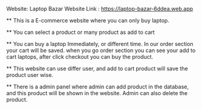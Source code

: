 Website: Laptop Bazar
Website Link : https://laptop-bazar-6ddea.web.app


** This is a E-commerce website where you can only buy laptop.

** You can select a product or many product as add to cart

** You can buy a laptop Immediately, or different time. In our order section your cart will be saved. when you go order section you can see your add to cart laptops, after click checkout you can buy the product.

** This website can use differ user, and add to cart product will save the product user wise.

** There is a admin panel where admin can add product in the database, and this product will be shown in the website. Admin can also delete the product.

